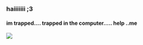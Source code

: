 ### haiiiiiii ;3
#### im trapped.... trapped in the computer..... help ..me
![](https://github.com/marikartgoat/marikartgoat/raw/main/wallpaper.png)
